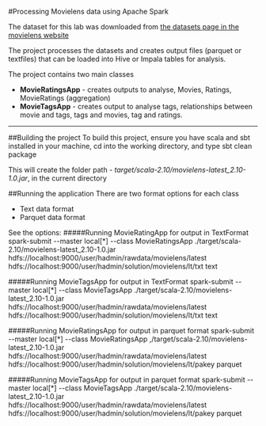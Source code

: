 #Processing Movielens data using Apache Spark

The dataset for this lab was downloaded from [the datasets page in the movielens website](http://files.grouplens.org/datasets/movielens/ml-latest.zip)

The project processes the datasets and creates output files (parquet or textfiles) that can be loaded into Hive or Impala tables for analysis.

The project contains two main classes 
- **MovieRatingsApp** -	creates outputs to analyse, Movies, Ratings, MovieRatings (aggregation)
- **MovieTagsApp**  - creates output to analyse tags, relationships between movie and tags, tags  and movies, tag and ratings. 


***

##Building the project
To build this project, ensure you have scala and sbt installed in your machine, cd into the working directory, and type
	sbt clean package

This will create the folder path - *target/scala-2.10/movielens-latest_2.10-1.0.jar*, in the current directory 


##Running the application
There are two format options for each class
- Text data format
- Parquet data format

See the options:
#####Running MovieRatingApp for output in TextFormat
	spark-submit --master local[*] --class MovieRatingsApp ./target/scala-2.10/movielens-latest_2.10-1.0.jar hdfs://localhost:9000/user/hadmin/rawdata/movielens/latest hdfs://localhost:9000/user/hadmin/solution/movielens/lt/txt text

#####Running MovieTagsApp for output in TextFormat
	spark-submit --master local[*] --class MovieTagsApp ./target/scala-2.10/movielens-latest_2.10-1.0.jar hdfs://localhost:9000/user/hadmin/rawdata/movielens/latest hdfs://localhost:9000/user/hadmin/solution/movielens/lt/txt text

#####Running MovieRatingsApp for output in parquet format
spark-submit --master local[*] --class MovieRatingsApp ,/target/scala-2.10/movielens-latest_2.10-1.0.jar hdfs://localhost:9000/user/hadmin/rawdata/movielens/latest hdfs://localhost:9000/user/hadmin/solution/movielens/lt/pakey parquet

#####Running MovieTagsApp for output in parquet format
spark-submit --master local[*] --class MovieTagsApp ./target/scala-2.10/movielens-latest_2.10-1.0.jar hdfs://localhost:9000/user/hadmin/rawdata/movielens/latest hdfs://localhost:9000/user/hadmin/solution/movielens/lt/pakey parquet
